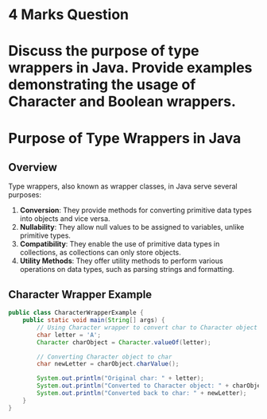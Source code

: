 # 4 Marks Question
# Discuss the purpose of type wrappers in Java. Provide examples demonstrating the usage of Character and Boolean wrappers.

# Purpose of Type Wrappers in Java

## Overview
Type wrappers, also known as wrapper classes, in Java serve several purposes:

1. **Conversion**: They provide methods for converting primitive data types into objects and vice versa.
2. **Nullability**: They allow null values to be assigned to variables, unlike primitive types.
3. **Compatibility**: They enable the use of primitive data types in collections, as collections can only store objects.
4. **Utility Methods**: They offer utility methods to perform various operations on data types, such as parsing strings and formatting.

## Character Wrapper Example

```java
public class CharacterWrapperExample {
    public static void main(String[] args) {
        // Using Character wrapper to convert char to Character object
        char letter = 'A';
        Character charObject = Character.valueOf(letter);

        // Converting Character object to char
        char newLetter = charObject.charValue();

        System.out.println("Original char: " + letter);
        System.out.println("Converted to Character object: " + charObject);
        System.out.println("Converted back to char: " + newLetter);
    }
}
```
